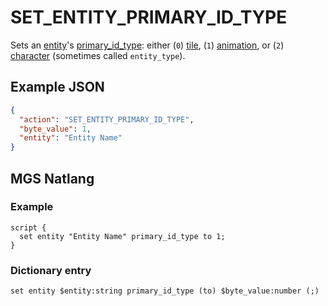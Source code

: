 # SET_ENTITY_PRIMARY_ID_TYPE

Sets an [entity](../entities)'s [primary_id_type](../entities/entity_properties): either (`0`) [tile](../entities/tile_entity), (`1`) [animation](../entities/animation_entity), or (`2`) [character](../entities/character_entity) (sometimes called `entity_type`).

## Example JSON

```json
{
  "action": "SET_ENTITY_PRIMARY_ID_TYPE",
  "byte_value": 1,
  "entity": "Entity Name"
}
```

## MGS Natlang

### Example

```mgs
script {
  set entity "Entity Name" primary_id_type to 1;
}
```

### Dictionary entry

```
set entity $entity:string primary_id_type (to) $byte_value:number (;)
```
